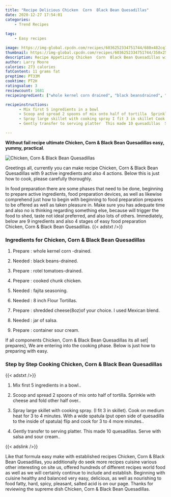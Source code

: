 ```yaml
---
title: "Recipe Delicious Chicken  Corn  Black Bean Quesadillas"
date: 2020-12-27 17:54:01
categories:
    - Trend Recipes
    
tags:
    - Easy recipes

image: https://img-global.cpcdn.com/recipes/6036252334751744/680x482cq70/chicken-corn-black-bean-quesadillas-recipe-main-photo.jpg
thumbnail: https://img-global.cpcdn.com/recipes/6036252334751744/350x250cq70/chicken-corn-black-bean-quesadillas-recipe-main-photo.jpg
description: Recipe Appetizing Chicken  Corn  Black Bean Quesadillas with 9 ingredients and 4 stages of easy cooking.
author: Larry Moore
calories: 273 calories
fatContent: 11 grams fat
preptime: PT33M
cooktime: PT2H
ratingvalue: 3
reviewcount: 1681
recipeingredient: ["whole kernel corn drained", "black beansdrained", "rotel tomatoesdrained", "cooked chunk chicken", "fajita seasoning", "8 inch Flour Tortillas", "shredded cheese8ozof your choice  I used Mexican blend", "jar of salsa", "container sour cream"]

recipeinstructions: 
      - Mix first 5 ingredients in a bowl 
      - Scoop and spread 2 spoons of mix onto half of tortilla  Sprinkle with cheese and fold other half over 
      - Spray large skillet with cooking spray I fit 3 in skillet Cook on medium heat for 3 to 4 minutes With a wide spatula put open side of quesadilla to the inside of spatula  flip and cook for 3 to 4 more minutes 
      - Gently transfer to serving platter  This made 10 quesadillas  Serve with salsa and sour cream

---
```




**Without fail recipe ultimate Chicken,  Corn &amp; Black Bean Quesadillas easy, yummy, practical**. 


![Chicken,  Corn &amp; Black Bean Quesadillas](https://img-global.cpcdn.com/recipes/6036252334751744/680x482cq70/chicken-corn-black-bean-quesadillas-recipe-main-photo.jpg "Chicken,  Corn &amp; Black Bean Quesadillas")




Greetings all, currently you can make recipe Chicken,  Corn &amp; Black Bean Quesadillas with 9 active ingredients and also 4 actions. Below this is just how to cook, please carefully thoroughly.

In food preparation there are some phases that need to be done, beginning to prepare active ingredients, food preparation devices, as well as likewise comprehend just how to begin with beginning to food preparation prepares to be offered as well as taken pleasure in. Make sure you has adequate time and also no is thinking regarding something else, because will trigger the food to shed, taste not ideal preferred, and also lots of others. Immediately, below are 9 ingredients and also 4 stages of easy food preparation Chicken,  Corn &amp; Black Bean Quesadillas.
{{< adstxt />}}

### Ingredients for Chicken,  Corn &amp; Black Bean Quesadillas


1. Prepare  : whole kernel corn -drained.

1. Needed  : black beans-drained.

1. Prepare  : rotel tomatoes-drained.

1. Prepare  : cooked chunk chicken.

1. Needed  : fajita seasoning.

1. Needed  : 8 inch Flour Tortillas.

1. Prepare  : shredded cheese(8oz)of your choice.  I used Mexican blend.

1. Needed  : jar of salsa.

1. Prepare  : container sour cream.



If all components Chicken,  Corn &amp; Black Bean Quesadillas its all set| prepares}, We are entering into the cooking phase. Below is just how to preparing with easy.

### Step by Step Cooking Chicken,  Corn &amp; Black Bean Quesadillas

{{< adstxt />}}


1. Mix first 5 ingredients in a bowl..



1. Scoop and spread 2 spoons of mix onto half of tortilla.  Sprinkle with cheese and fold other half over..



1. Spray large skillet with cooking spray. (I fit 3 in skillet). Cook on medium heat for 3 to 4 minutes. With a wide spatula (put open side of quesadilla to the inside of spatula)  flip and cook for 3 to 4 more minutes..



1. Gently transfer to serving platter.  This made 10 quesadillas.  Serve with salsa and sour cream..





{{< adslink />}}

Like that formula easy make with established recipes Chicken,  Corn &amp; Black Bean Quesadillas, you additionally do seek more recipes cuisine various other interesting on site us, offered hundreds of different recipes world food as well as we will certainly continue to include and establish. Beginning with cuisine healthy and balanced very easy, delicious, as well as nourishing to food fatty, hard, spicy, pleasant, salted acid is on our page. Thanks for reviewing the supreme dish Chicken,  Corn &amp; Black Bean Quesadillas.

